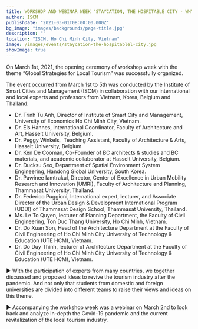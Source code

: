 ```yaml
---
title: WORKSHOP AND WEBINAR WEEK "STAYCATION, THE HOSPITABLE CITY - WHY NOT?"
author: ISCM
publishDate: "2021-03-01T08:00:00.000Z"
bg_image: "images/backgrounds/page-title.jpg"
description: "" 
location: "ISCM, Ho Chi Minh City, Vietnam"
image: /images/events/staycation-the-hospitablel-city.jpg
showImage: true
---
```

On March 1st, 2021, the opening ceremony of workshop week with the theme “Global Strategies for Local Tourism” was successfully organized. 

The event occurred from March 1st to 5th was conducted by the Institute of Smart Cities and Management (ISCM) in collaboration with our international and local experts and professors from Vietnam, Korea, Belgium and Thailand: 

* Dr. Trinh Tu Anh, Director of Institute of Smart City and Management, University of Economics Ho Chi Minh City, Vietnam.
* Dr. Els Hannes, International Coordinator, Faculty of Architecture and Art, Hasselt University, Belgium.
* Dr. Peggy Winkels,  Teaching Assistant, Faculty of Architecture & Arts, Hasselt University, Belgium.
* Dr. Ken De Cooman, Co-Founder of BC architects & studies and BC materials, and academic collaborator at Hasselt University, Belgium.
* Dr. Ducksu Seo, Department of Spatial Environment System Engineering, Handong Global University, South Korea.
* Dr. Pawinee Iamtrakul, Director, Center of Excellence in Urban Mobility Research and Innovation (UMRI), Faculty of Architecture and Planning, Thammasat University, Thailand.
* Dr. Federico Puggioni, International expert, lecturer, and Associate Director of the Urban Design & Development International Program (UDDI) of Thammasat Design School, Thammasat University, Thailand.
* Ms. Le To Quyen, lecturer of Planning Department, the Faculty of Civil Engineering, Ton Duc Thang University, Ho Chi Minh, Vietnam.
* Dr. Do Xuan Son, Head of the Architecture Department at the Faculty of Civil Engineering of Ho Chi Minh City University of Technology & Education (UTE HCM), Vietnam.
* Dr. Do Duy Thinh, lecturer of Architecture Department at the Faculty of Civil Engineering of Ho Chi Minh City University of Technology & Education (UTE HCM), Vietnam.



▶ With the participation of experts from many countries, we together discussed and proposed ideas to revive the tourism industry after the pandemic. And not only that students from domestic and foreign universities are divided into different teams to raise their views and ideas on this theme.

▶ Accompanying the workshop week was a webinar on March 2nd to look back and analyze in-depth the Covid-19 pandemic and the current revitalization of the local tourism industry.